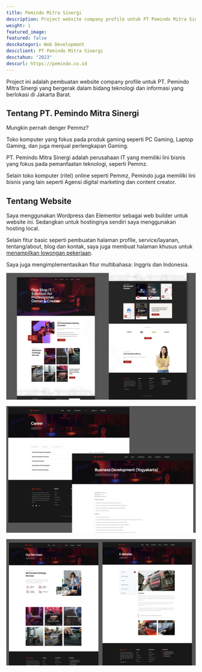 ```yaml
---
title: Pemindo Mitra Sinergi
description: Project website company profile untuk PT Pemindo Mitra Sinergi di Jakarta Barat
weight: 1
featured_image: 
featured: false
desckategori: Web Development
descclient: PT Pemindo Mitra Sinergi
desctahun: "2023"
descurl: https://pemindo.co.id
---
```

Project ini adalah pembuatan website company profile untuk PT. Pemindo Mitra Sinergi yang bergerak dalam bidang teknologi dan informasi yang berlokasi di Jakarta Barat.

## Tentang PT. Pemindo Mitra Sinergi

Mungkin pernah denger Pemmz? 

Toko komputer yang fokus pada produk gaming seperti PC Gaming, Laptop Gaming, dan juga menjual perlengkapan Gaming.

PT. Pemindo Mitra Sinergi adalah perusahaan IT yang memiliki lini bisnis yang fokus pada pemanfaatan teknologi, seperti Pemmz. 

Selain toko komputer (ritel) online seperti Pemmz, Pemindo juga memiliki lini bisnis yang lain seperti Agensi digital marketing dan content creator.

## Tentang Website

Saya menggunakan Wordpress dan Elementor sebagai web builder untuk website ini. Sedangkan untuk hostingnya sendiri saya menggunakan hosting local. 

Selain fitur basic seperti pembuatan halaman profile, service/layanan, tentang/about, blog dan kontak, saya juga membuat halaman khusus untuk [menampilkan lowongan pekerjaan](https://pemindo.co.id/career/). 

Saya juga mengimplementasikan fitur multibahasa: Inggris dan Indonesia.

![Tampilan halaman depan](images/Pasted%20image%2020240609020535.png)

![Tampilan halaman loker](images/Pasted%20image%2020240609020707.png)

![Tampilan layanan dan detail](images/Pasted%20image%2020240609021047.png)